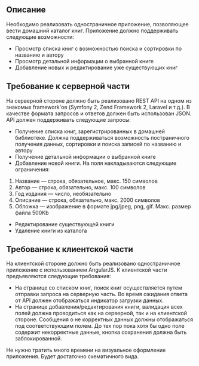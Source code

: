 ## Описание

Необходимо реализовать одностраничное приложение, позволяющее вести домашний каталог книг. Приложение должно поддерживать следующие возможности:

  * Просмотр списка книг с возможностью поиска и сортировки по названию и автору
  * Просмотр детальной информации о выбранной книге
  * Добавление новых и редактирование уже существующих книг

## Требование к серверной части

На серверной стороне должно быть реализовано REST API на одном из знакомых framework'ов (Symfony 2, Zend Framework 2, Laravel  и т.д.). В качестве формата запросов и ответов  должен быть использован JSON.  API должен поддерживать следующие запросы:

  * Получение списка книг, зарегистрированных в домашней библиотеке. Должна поддерживаться возможность постраничного получения данных, сортировки и  поиска записей по названию и автору
  * Получение детальной информации о выбранной книге
  * Добавление новой книги.  На поля накладываются следующие ограничения:
   1. Название — строка, обязательное, макс. 150 символов
   2. Автор — строка, обязательно, макс. 100 символов
   3. Год издания — число,  необязательно
   4. Описание — строка, обязательно, макс. 2000 символов
   5. Обложка — изображение в формате jpg/jpeg, png, gif. Макс. размер файла 500Kb
  * Редактирование существующей книги
  * Удаление книги из каталога
   
## Требование к клиентской части

На клиентской стороне должно быть реализовано одностраничное приложение с использованием AngularJS. К клиентской части предъявляются следующие требования:
  * На странице со списком книг, поиск книг осуществляется путем отправки запроса на серверную часть. Во время ожидания ответа от API должен отображаться индикатор загрузки данных.
  * На странице добавления/редактирования книги, валидация всех полей должна проводиться как на серверной, так и на клиентской стороне. Сообщения о не корректных данных должны отображаться под соответствующим полем. До тех пор пока хотя бы одно поле содержит некорректные данные, кнопка сохранения должна быть заблокированной.

Не нужно тратить много времени на визуальное оформление приложения. Будет достаточно схематичного вида.
